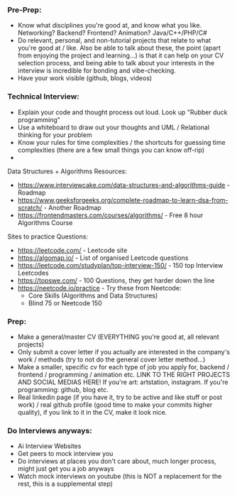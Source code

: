 ### Pre-Prep:
- Know what disciplines you're good at, and know what you like. Networking? Backend? Frontend? Animation? Java/C++/PHP/C#
- Do relevant, personal, and non-tutorial projects that relate to what you're good at / like. Also be able to talk about these, the point (apart from enjoying the project and learning...) is that it can help on your CV selection process, and being able to talk about your interests in the interview is incredible for bonding and vibe-checking.
- Have your work visible (github, blogs, videos)

### Technical Interview:
- Explain your code and thought process out loud. Look up "Rubber duck programming"
- Use a whiteboard to draw out your thoughts and UML / Relational thinking for your problem
- Know your rules for time complexities / the shortcuts for guessing time complexities (there are a few small things you can know off-rip)
- 

Data Structures + Algorithms Resources:
- https://www.interviewcake.com/data-structures-and-algorithms-guide - Roadmap
- https://www.geeksforgeeks.org/complete-roadmap-to-learn-dsa-from-scratch/ - Another Roadmap
- https://frontendmasters.com/courses/algorithms/ - Free 8 hour Algorithms Course

Sites to practice Questions:
- https://leetcode.com/ - Leetcode site
- https://algomap.io/ - List of organised Leetcode questions
- https://leetcode.com/studyplan/top-interview-150/ - 150 top Interview Leetcodes
- https://topswe.com/ - 100 Questions, they get harder down the line
- https://neetcode.io/practice - Try these from Neetcode: 
	- Core Skills (Algorithms and Data Structures)
	- Blind 75 or Neetcode 150

### Prep:
- Make a general/master CV (EVERYTHING you're good at, all relevant projects)
- Only submit a cover letter if you actually are interested in the company's work / methods (try to not do the general cover letter method...)
- Make a smaller, specific cv for each type of job you apply for, backend / frontend / programming / animation etc. LINK TO THE RIGHT PROJECTS AND SOCIAL MEDIAS HERE! If you're art: artstation, instagram. If you're programming: github, blog etc.
- Real linkedin page (if you have it, try to be active and like stuff or post work) / real github profile (good time to make your commits higher quality), if you link to it in the CV, make it look nice.

### Do Interviews anyways:
- Ai Interview Websites
- Get peers to mock interview you
- Do interviews at places you don't care about, much longer process, might just get you a job anyways 
- Watch mock interviews on youtube (this is NOT a replacement for the rest, this is a supplemental step)
